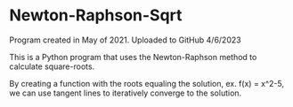 # Newton-Raphson-Sqrt
Program created in May of 2021. Uploaded to GitHub 4/6/2023

This is a Python program that uses the Newton-Raphson method to calculate square-roots.

By creating a function with the roots equaling the solution, ex. f(x) = x^2-5, we can use tangent lines to iteratively converge to the solution.


